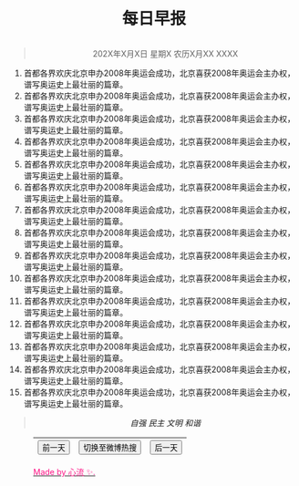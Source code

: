 <!doctype html>
<html>

<head>
  <meta charset='UTF-8'>
  <meta name='viewport' content='width=device-width initial-scale=1'>
  <title>每日60秒读懂世界！</title>
  <meta name="description" content="每天60秒读懂世界，心流博客每天60秒看懂世界频道">
  <meta name=viewport content="width=device-width,initial-scale=1,minimum-scale=1,maximum-scale=1,user-scalable=no,viewport-fit=cover">
  <script src="https://jsd.onmicrosoft.cn/npm/notiflix@3.2.5/dist/notiflix-notify-aio-3.2.5.min.js"></script>
  <link rel="stylesheet" href="https://jsd.onmicrosoft.cn/npm/notiflix@3.2.5/dist/notiflix-3.2.5.min.css"></script>
  <script src="https://jsd.onmicrosoft.cn/npm/nprogress@0.2.0/nprogress.js"></script>
  <link href="https://jsd.onmicrosoft.cn/npm/nprogress@0.2.0/nprogress.css" rel="stylesheet" />
  <link rel="stylesheet" href="./news.css"/>
  <link rel="shortcut icon" href="./favicon.svg">
  <!-- 百度统计，可去掉 -->
  <script>
    var _hmt = _hmt || [];
    (function () {
      var hm = document.createElement("script");
      hm.src = "https://hm.baidu.com/hm.js?78565d6c29e30494518f051e7286e173";
      var s = document.getElementsByTagName("script")[0];
      s.parentNode.insertBefore(hm, s);
    })();
  </script>
</head>

<body class='typora-export os-windows'>
  <div class='typora-export-content'>
    <div id='write' class=''>
      <h1 id="news_title" style="text-align: center;">
        每日早报
      </h1>
      <a onclick="bing_click()">
        <img id='bing' src="">
      </a>
      <blockquote>
        <center>
          <div id="date">202X年X月X日 星期X 农历X月XX XXXX</div>
          <center></center>
        </center>
      </blockquote>
      <ol start='' id="news">
        <li>首都各界欢庆北京申办2008年奥运会成功，北京喜获2008年奥运会主办权，谱写奥运史上最壮丽的篇章。</li>
        <li>首都各界欢庆北京申办2008年奥运会成功，北京喜获2008年奥运会主办权，谱写奥运史上最壮丽的篇章。</li>
        <li>首都各界欢庆北京申办2008年奥运会成功，北京喜获2008年奥运会主办权，谱写奥运史上最壮丽的篇章。</li>
        <li>首都各界欢庆北京申办2008年奥运会成功，北京喜获2008年奥运会主办权，谱写奥运史上最壮丽的篇章。</li>
        <li>首都各界欢庆北京申办2008年奥运会成功，北京喜获2008年奥运会主办权，谱写奥运史上最壮丽的篇章。</li>
        <li>首都各界欢庆北京申办2008年奥运会成功，北京喜获2008年奥运会主办权，谱写奥运史上最壮丽的篇章。</li>
        <li>首都各界欢庆北京申办2008年奥运会成功，北京喜获2008年奥运会主办权，谱写奥运史上最壮丽的篇章。</li>
        <li>首都各界欢庆北京申办2008年奥运会成功，北京喜获2008年奥运会主办权，谱写奥运史上最壮丽的篇章。</li>
        <li>首都各界欢庆北京申办2008年奥运会成功，北京喜获2008年奥运会主办权，谱写奥运史上最壮丽的篇章。</li>
        <li>首都各界欢庆北京申办2008年奥运会成功，北京喜获2008年奥运会主办权，谱写奥运史上最壮丽的篇章。</li>
        <li>首都各界欢庆北京申办2008年奥运会成功，北京喜获2008年奥运会主办权，谱写奥运史上最壮丽的篇章。</li>
        <li>首都各界欢庆北京申办2008年奥运会成功，北京喜获2008年奥运会主办权，谱写奥运史上最壮丽的篇章。</li>
        <li>首都各界欢庆北京申办2008年奥运会成功，北京喜获2008年奥运会主办权，谱写奥运史上最壮丽的篇章。</li>
        <li>首都各界欢庆北京申办2008年奥运会成功，北京喜获2008年奥运会主办权，谱写奥运史上最壮丽的篇章。</li>
        <li>首都各界欢庆北京申办2008年奥运会成功，北京喜获2008年奥运会主办权，谱写奥运史上最壮丽的篇章。</li>
      </ol>
      <blockquote>
        <em>
          <center><a><span id="weiyu" onclick="load_yiyan()">自强 民主 文明 和谐</span></a></center>
        </em>
      </blockquote>
      <figure>
        <table>
          <thead>
            <tr>
              <th class="before_btn">
                <center><button class="button" onclick="before()"><span>前一天</span></button></center>
              </th>
              <th>
                <center><button class="button" onclick="change_origin()"><span class="switch_btn">切换至微博热搜</span></button></center>
              </th>
              <th class="after_btn">
                <center><button class="button" onclick="after()"><span>后一天</span></button></center>
              </th>
            </tr>
          </thead>
          <tbody>
          </tbody>
        </table>
        <a href="https://github.com/flow2000/news">
          <p style="color: #ff1485;">Made by 心流 ✨.</p>
        </a>
      </figure>
    </div>
  </div>
  <script src="https://cdn.jsdelivr.net/npm/axios/dist/axios.min.js"></script>
  <script src="./index.js"></script>
</body>

</html>